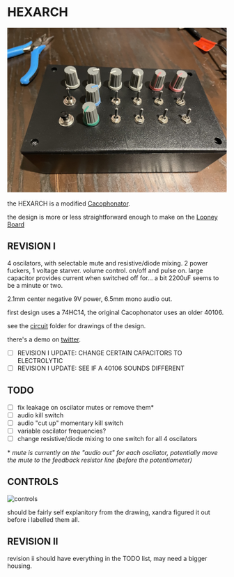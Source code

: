 # HEXARCH

![hexarch](hexarch.jpg)

the HEXARCH is a modified [Cacophonator](https://theremin.us/Circuit_Library/cacophonator.html).

the design is more or less straightforward enough to make on the [Looney Board](https://fluxmonkey.com/pcbDocs/looney1.htm)

## REVISION I

4 oscilators, with selectable mute and resistive/diode mixing. 2 power fuckers, 1 voltage starver. volume control. on/off and pulse on. large capacitor provides current when switched off for... a bit 2200uF seems to be a minute or two.

2.1mm center negative 9V power, 6.5mm mono audio out.

first design uses a 74HC14, the original Cacophonator uses an older 40106.

see the [circuit](https://github.com/scoutquinn/circuit) folder for drawings of the design.

there's a demo on [twitter](https://twitter.com/pathofunction/status/1434861551324852231).

- [ ] REVISION I UPDATE: CHANGE CERTAIN CAPACITORS TO ELECTROLYTIC
- [ ] REVISION I UPDATE: SEE IF A 40106 SOUNDS DIFFERENT

## TODO

- [ ] fix leakage on oscilator mutes or remove them\*
- [ ] audio kill switch
- [ ] audio "cut up" momentary kill switch
- [ ] variable oscilator frequencies?
- [ ] change resistive/diode mixing to one switch for all 4 oscilators

\* _mute is currently on the "audio out" for each oscilator, potentially move the mute to the feedback resistor line (before the potentiometer)_

## CONTROLS

![controls](controls.jpg)

should be fairly self explanitory from the drawing, xandra figured it out before i labelled them all.

## REVISION II

revision ii should have everything in the TODO list, may need a bigger housing.
